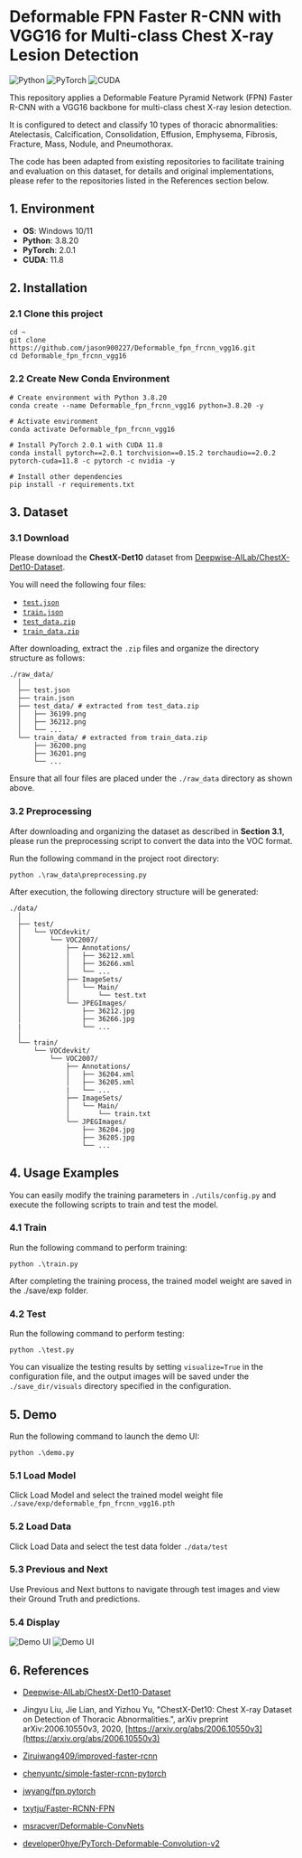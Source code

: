 # Deformable FPN Faster R-CNN with VGG16 for Multi-class Chest X-ray Lesion Detection
![Python](https://img.shields.io/badge/Python-3.8.20-blue)
![PyTorch](https://img.shields.io/badge/PyTorch-2.0.1-red)
![CUDA](https://img.shields.io/badge/CUDA-11.8-orange)

This repository applies a Deformable Feature Pyramid Network (FPN) Faster R-CNN with a VGG16 backbone for multi-class chest X-ray lesion detection.

It is configured to detect and classify 10 types of thoracic abnormalities: Atelectasis, Calcification, Consolidation, Effusion, Emphysema, Fibrosis, Fracture, Mass, Nodule, and Pneumothorax.

The code has been adapted from existing repositories to facilitate training and evaluation on this dataset,
for details and original implementations, please refer to the repositories listed in the References section below.

## 1. Environment
* **OS**: Windows 10/11  
* **Python**: 3.8.20  
* **PyTorch**: 2.0.1
* **CUDA**: 11.8

## 2. Installation
### 2.1 Clone this project
  ```
  cd ~
  git clone https://github.com/jason900227/Deformable_fpn_frcnn_vgg16.git
  cd Deformable_fpn_frcnn_vgg16
  ```
### 2.2 Create New Conda Environment
  ```
  # Create environment with Python 3.8.20
  conda create --name Deformable_fpn_frcnn_vgg16 python=3.8.20 -y
  
  # Activate environment
  conda activate Deformable_fpn_frcnn_vgg16
  
  # Install PyTorch 2.0.1 with CUDA 11.8
  conda install pytorch==2.0.1 torchvision==0.15.2 torchaudio==2.0.2 pytorch-cuda=11.8 -c pytorch -c nvidia -y
  
  # Install other dependencies
  pip install -r requirements.txt
  ```

  ## 3. Dataset
  ### 3.1 Download
  Please download the **ChestX-Det10** dataset from [Deepwise-AILab/ChestX-Det10-Dataset](https://github.com/Deepwise-AILab/ChestX-Det10-Dataset).

  You will need the following four files:
  * [`test.json`](https://github.com/Deepwise-AILab/ChestX-Det10-Dataset)  
  * [`train.json`](https://github.com/Deepwise-AILab/ChestX-Det10-Dataset)    
  * [`test_data.zip`](http://resource.deepwise.com/xraychallenge/test_data.zip)
  * [`train_data.zip`](http://resource.deepwise.com/xraychallenge/train_data.zip)

  After downloading, extract the `.zip` files and organize the directory structure as follows:
  ```
  ./raw_data/
    │
    ├── test.json
    ├── train.json
    ├── test_data/ # extracted from test_data.zip
    │   ├── 36199.png
    │   ├── 36212.png
    │   └── ...
    └── train_data/ # extracted from train_data.zip
        ├── 36200.png
        ├── 36201.png
        └── ...
  ```

  Ensure that all four files are placed under the `./raw_data` directory as shown above.
  ### 3.2 Preprocessing
  After downloading and organizing the dataset as described in **Section 3.1**, please run the preprocessing script to convert the data into the VOC format.

  Run the following command in the project root directory:
  ```
  python .\raw_data\preprocessing.py
  ```

  After execution, the following directory structure will be generated:
  ```
  ./data/
    │
    ├── test/
    │   └── VOCdevkit/
    │       └── VOC2007/
    │           ├── Annotations/
    │           │   ├── 36212.xml
    │           │   ├── 36266.xml
    │           │   └── ...
    │           ├── ImageSets/
    │           │   └── Main/
    │           │       └── test.txt
    │           └── JPEGImages/
    │               ├── 36212.jpg
    │               ├── 36266.jpg
    |               └── ...
    │
    └── train/
        └── VOCdevkit/
            └── VOC2007/
                ├── Annotations/
                │   ├── 36204.xml
                │   ├── 36205.xml
                |   └── ...
                ├── ImageSets/
                │   └── Main/
                │       └── train.txt
                └── JPEGImages/
                    ├── 36204.jpg
                    ├── 36205.jpg
                    └── ...
  ```

  ## 4. Usage Examples
  You can easily modify the training parameters in `./utils/config.py` and execute the following scripts to train and test the model.
  ### 4.1 Train
  Run the following command to perform training:
  ```
  python .\train.py
  ```
  After completing the training process, the trained model weight are saved in the ./save/exp folder.
  ### 4.2 Test
  Run the following command to perform testing:
  ```
  python .\test.py
  ```
  You can visualize the testing results by setting `visualize=True` in the configuration file, and the output images will be saved under the `./save_dir/visuals` directory specified in the configuration.

  ## 5. Demo
  Run the following command to launch the demo UI:
  ```
  python .\demo.py
  ```
  ### 5.1 Load Model
  Click Load Model and select the trained model weight file `./save/exp/deformable_fpn_frcnn_vgg16.pth`
  ### 5.2 Load Data
  Click Load Data and select the test data folder `./data/test`
  ### 5.3 Previous and Next
  Use Previous and Next buttons to navigate through test images and view their Ground Truth and predictions.
  ### 5.4 Display
  ![Demo UI](./save/demo/demo_1.png)
  ![Demo UI](./save/demo/demo_2.png)

  ## 6. References

  * [Deepwise-AILab/ChestX-Det10-Dataset](https://github.com/Deepwise-AILab/ChestX-Det10-Dataset)

  * Jingyu Liu, Jie Lian, and Yizhou Yu, "ChestX-Det10: Chest X-ray Dataset on Detection of Thoracic Abnormalities.", arXiv preprint arXiv:2006.10550v3, 2020, [https://arxiv.org/abs/2006.10550v3](https://arxiv.org/abs/2006.10550v3)

  * [Ziruiwang409/improved-faster-rcnn](https://github.com/Ziruiwang409/improved-faster-rcnn/tree/main)

  * [chenyuntc/simple-faster-rcnn-pytorch](https://github.com/chenyuntc/simple-faster-rcnn-pytorch)

  * [jwyang/fpn.pytorch](https://github.com/jwyang/fpn.pytorch)

  * [txytju/Faster-RCNN-FPN](https://github.com/txytju/Faster-RCNN-FPN)

  * [msracver/Deformable-ConvNets](https://github.com/msracver/Deformable-ConvNets)

  * [developer0hye/PyTorch-Deformable-Convolution-v2](https://github.com/developer0hye/PyTorch-Deformable-Convolution-v2)